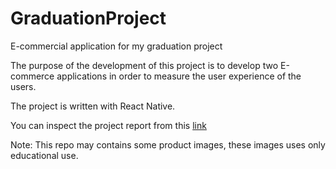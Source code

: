 # GraduationProject

E-commercial application for my graduation project

The purpose of the development of this project is to develop two E-commerce applications in order to measure the user experience of the users.

The project is written with React Native.

You can inspect the project report from this [link](http://google.com)

Note: This repo may contains some product images, these images uses only educational use.
